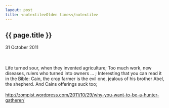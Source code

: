 ```yaml
---
layout: post
title: <notextile>Olden times</notextile>
---
```


{{ page.title }}
----------------

<p class="publish_date">
31 October 2011

</p>
<br><br>Life turned sour, when they invented agriculture; Too much work, new diseases, rulers who turned into owners ... ; Interesting that you can read it in the Bible: Cain, the crop farmer is the evil one, jealous of his brother Abel, the shepherd. And Cains offerings suck too;<br><br><a class="ot-anchor" href="http://zompist.wordpress.com/2011/10/29/why-you-want-to-be-a-hunter-gatherer/" rel="nofollow">http://zompist.wordpress.com/2011/10/29/why-you-want-to-be-a-hunter-gatherer/</a>
